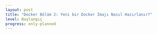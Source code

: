 ```yaml
---
layout: post
title: "Docker Bölüm 2: Yeni bir Docker İmajı Nasıl Hazırlanır?"
level: Başlangıç
progress: only-planned
---
```

